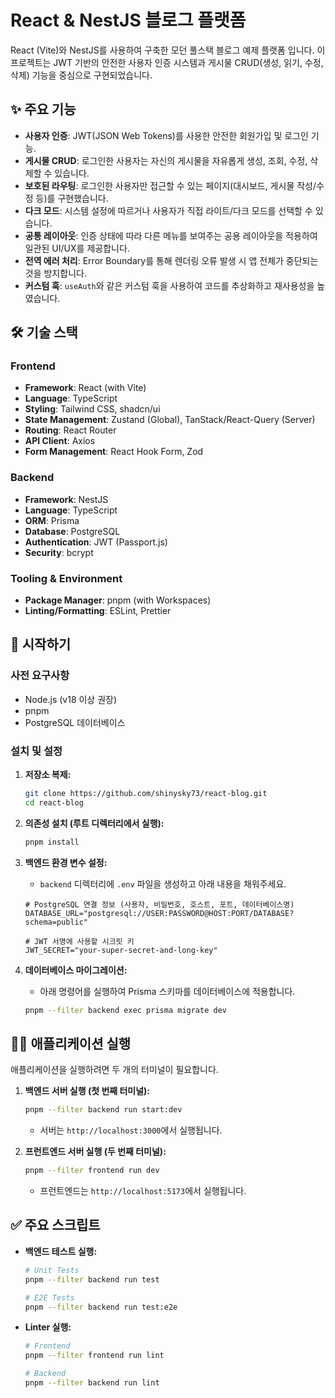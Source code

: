# React & NestJS 블로그 플랫폼

React (Vite)와 NestJS를 사용하여 구축한 모던 풀스택 블로그 예제 플랫폼 입니다.
이 프로젝트는 JWT 기반의 안전한 사용자 인증 시스템과 게시물 CRUD(생성, 읽기, 수정, 삭제) 기능을 중심으로 구현되었습니다.

## ✨ 주요 기능

- **사용자 인증**: JWT(JSON Web Tokens)를 사용한 안전한 회원가입 및 로그인 기능.
- **게시물 CRUD**: 로그인한 사용자는 자신의 게시물을 자유롭게 생성, 조회, 수정, 삭제할 수 있습니다.
- **보호된 라우팅**: 로그인한 사용자만 접근할 수 있는 페이지(대시보드, 게시물 작성/수정 등)를 구현했습니다.
- **다크 모드**: 시스템 설정에 따르거나 사용자가 직접 라이트/다크 모드를 선택할 수 있습니다.
- **공통 레이아웃**: 인증 상태에 따라 다른 메뉴를 보여주는 공용 레이아웃을 적용하여 일관된 UI/UX를 제공합니다.
- **전역 에러 처리**: Error Boundary를 통해 렌더링 오류 발생 시 앱 전체가 중단되는 것을 방지합니다.
- **커스텀 훅**: `useAuth`와 같은 커스텀 훅을 사용하여 코드를 추상화하고 재사용성을 높였습니다.

## 🛠️ 기술 스택

### **Frontend**

- **Framework**: React (with Vite)
- **Language**: TypeScript
- **Styling**: Tailwind CSS, shadcn/ui
- **State Management**: Zustand (Global), TanStack/React-Query (Server)
- **Routing**: React Router
- **API Client**: Axios
- **Form Management**: React Hook Form, Zod

### **Backend**

- **Framework**: NestJS
- **Language**: TypeScript
- **ORM**: Prisma
- **Database**: PostgreSQL
- **Authentication**: JWT (Passport.js)
- **Security**: bcrypt

### **Tooling & Environment**

- **Package Manager**: pnpm (with Workspaces)
- **Linting/Formatting**: ESLint, Prettier

## 🚀 시작하기

### 사전 요구사항

- Node.js (v18 이상 권장)
- pnpm
- PostgreSQL 데이터베이스

### 설치 및 설정

1.  **저장소 복제:**

    ```bash
    git clone https://github.com/shinysky73/react-blog.git
    cd react-blog
    ```

2.  **의존성 설치 (루트 디렉터리에서 실행):**

    ```bash
    pnpm install
    ```

3.  **백엔드 환경 변수 설정:**

    - `backend` 디렉터리에 `.env` 파일을 생성하고 아래 내용을 채워주세요.

    ```env
    # PostgreSQL 연결 정보 (사용자, 비밀번호, 호스트, 포트, 데이터베이스명)
    DATABASE_URL="postgresql://USER:PASSWORD@HOST:PORT/DATABASE?schema=public"

    # JWT 서명에 사용할 시크릿 키
    JWT_SECRET="your-super-secret-and-long-key"
    ```

4.  **데이터베이스 마이그레이션:**
    - 아래 명령어를 실행하여 Prisma 스키마를 데이터베이스에 적용합니다.
    ```bash
    pnpm --filter backend exec prisma migrate dev
    ```

## 🏃‍♂️ 애플리케이션 실행

애플리케이션을 실행하려면 두 개의 터미널이 필요합니다.

1.  **백엔드 서버 실행 (첫 번째 터미널):**

    ```bash
    pnpm --filter backend run start:dev
    ```

    - 서버는 `http://localhost:3000`에서 실행됩니다.

2.  **프런트엔드 서버 실행 (두 번째 터미널):**
    ```bash
    pnpm --filter frontend run dev
    ```
    - 프런트엔드는 `http://localhost:5173`에서 실행됩니다.

## ✅ 주요 스크립트

- **백엔드 테스트 실행:**

  ```bash
  # Unit Tests
  pnpm --filter backend run test

  # E2E Tests
  pnpm --filter backend run test:e2e
  ```

- **Linter 실행:**

  ```bash
  # Frontend
  pnpm --filter frontend run lint

  # Backend
  pnpm --filter backend run lint
  ```
